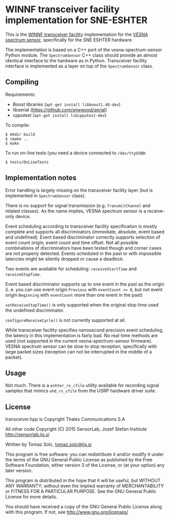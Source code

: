 WINNF transceiver facility implementation for SNE-ESHTER
========================================================

This is the [WINNF transceiver facility][1] implementation for the [VESNA
spectrum sensor][2], specifically for the SNE ESHTER hardware.

The implementation is based on a C++ port of the vesna-spectrum-sensor Python
module. The `SpectrumSensor` C++ class should provide an almost identical
interface to the hardware as in Python. Transceiver facility interface is
implemented as a layer on top of the `SpectrumSensor` class.

[1]: http://www.crew-project.eu/portal/transceiver-facility-specification
[2]: https://github.com/avian2/vesna-spectrum-sensor

Compiling
---------

Requirements:

 * Boost libraries (`apt-get install libboost1.49-dev`)
 * libserial (https://github.com/wjwwood/serial)
 * cpputest (`apt-get install libcpputest-dev`)

To compile:

    $ mkdir build
    $ cmake ..
    $ make

To run on-line tests (you need a device connected to `/dev/ttyUSB0`:

    $ tests/OnLineTests

Implementation notes
--------------------

Error handling is largely missing on the transceiver facility layer (but is
implemented in `SpectrumSensor` class).

There is no support for signal transmission (e.g. `TransmitChannel` and related
classes). As the name implies, VESNA spectrum sensor is a receive-only device.

Event scheduling according to transceiver facility specification is mostly
complete and supports all discriminators (immediate, absolute, event based and
undefined). Event based discriminator correctly supports selection of event
count origin, event count and time offset. Not all possible combinations of
discriminators have been tested though and corner cases are not properly
detected. Events scheduled in the past or with impossible latencies might be
silently dropped or cause a deadlock.

Two events are available for scheduling: `receiveStartTime` and
`receiveStopTime`.

Event based discriminator supports up to one event in the past as the origin
(i. e. you can use event origin `Previous` with `eventCount >= 0`, but not
event origin `Beginning` with `eventCount` more than one event in the past)

`setReceiveStopTime()` is only supported when the original stop time used the
undefined discriminator.

`configureReceiveCycle()` is not currently supported at all.

While transceiver facility specifies nanosecond precision event scheduling, the
latency in this implementation is fairly bad. No real-time methods are used
(not supported in the current vesna-spectrum-sensor firmware). VESNA spectrum
sensor can be slow to stop reception, specifically with large packet sizes
(reception can not be interrupted in the middle of a packet).

Usage
-----

Not much. There is a `eshter_rx_cfile` utility available for recording signal
samples that mimics `uhd_rx_cfile` from the USRP hardware driver suite.

License
-------

transceiver.hpp is Copyright Thales Communications S.A

All other code Copyright (C) 2015 SensorLab, Jozef Stefan Institute
http://sensorlab.ijs.si

Written by Tomaz Solc, tomaz.solc@ijs.si

This program is free software: you can redistribute it and/or modify
it under the terms of the GNU General Public License as published by
the Free Software Foundation, either version 3 of the License, or
(at your option) any later version.

This program is distributed in the hope that it will be useful,
but WITHOUT ANY WARRANTY; without even the implied warranty of
MERCHANTABILITY or FITNESS FOR A PARTICULAR PURPOSE.  See the
GNU General Public License for more details.

You should have received a copy of the GNU General Public License
along with this program.  If not, see http://www.gnu.org/licenses/
